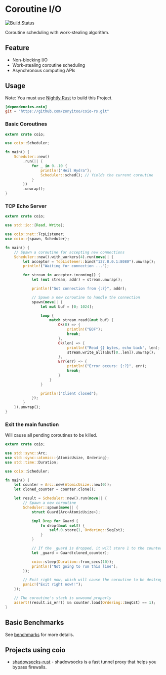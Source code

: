 # Coroutine I/O

[![Build Status](https://travis-ci.org/zonyitoo/coio-rs.svg?branch=master)](https://travis-ci.org/zonyitoo/coio-rs)

Coroutine scheduling with work-stealing algorithm.

## Feature

* Non-blocking I/O
* Work-stealing coroutine scheduling
* Asynchronous computing APIs

## Usage

Note: You must use [Nightly Rust](https://doc.rust-lang.org/book/nightly-rust.html) to build this Project.

```toml
[dependencies.coio]
git = "https://github.com/zonyitoo/coio-rs.git"
```

### Basic Coroutines

```rust
extern crate coio;

use coio::Scheduler;

fn main() {
    Scheduler::new()
        .run(|| {
            for _ in 0..10 {
                println!("Heil Hydra");
                Scheduler::sched(); // Yields the current coroutine
            }
        })
        .unwrap();
}
```

### TCP Echo Server

```rust
extern crate coio;

use std::io::{Read, Write};

use coio::net::TcpListener;
use coio::{spawn, Scheduler};

fn main() {
    // Spawn a coroutine for accepting new connections
    Scheduler::new().with_workers(4).run(move|| {
        let acceptor = TcpListener::bind("127.0.0.1:8080").unwrap();
        println!("Waiting for connection ...");

        for stream in acceptor.incoming() {
            let (mut stream, addr) = stream.unwrap();

            println!("Got connection from {:?}", addr);

            // Spawn a new coroutine to handle the connection
            spawn(move|| {
                let mut buf = [0; 1024];

                loop {
                    match stream.read(&mut buf) {
                        Ok(0) => {
                            println!("EOF");
                            break;
                        },
                        Ok(len) => {
                            println!("Read {} bytes, echo back", len);
                            stream.write_all(&buf[0..len]).unwrap();
                        },
                        Err(err) => {
                            println!("Error occurs: {:?}", err);
                            break;
                        }
                    }
                }

                println!("Client closed");
            });
        }
    }).unwrap();
}
```

### Exit the main function

Will cause all pending coroutines to be killed.

```rust
extern crate coio;

use std::sync::Arc;
use std::sync::atomic::{AtomicUsize, Ordering};
use std::time::Duration;

use coio::Scheduler;

fn main() {
    let counter = Arc::new(AtomicUsize::new(0));
    let cloned_counter = counter.clone();

    let result = Scheduler::new().run(move|| {
        // Spawn a new coroutine
        Scheduler::spawn(move|| {
            struct Guard(Arc<AtomicUsize>);

            impl Drop for Guard {
                fn drop(&mut self) {
                    self.0.store(1, Ordering::SeqCst);
                }
            }

            // If the _guard is dropped, it will store 1 to the counter
            let _guard = Guard(cloned_counter);

            coio::sleep(Duration::from_secs(10));
            println!("Not going to run this line");
        });

        // Exit right now, which will cause the coroutine to be destroyed.
        panic!("Exit right now!!");
    });

    // The coroutine's stack is unwound properly
    assert!(result.is_err() && counter.load(Ordering::SeqCst) == 1);
}
```

## Basic Benchmarks

See [benchmarks](benchmarks) for more details.

## Projects using coio

* [shadowsocks-rust](https://github.com/zonyitoo/shadowsocks-rust) - shadowsocks is a fast tunnel proxy that helps you bypass firewalls.
